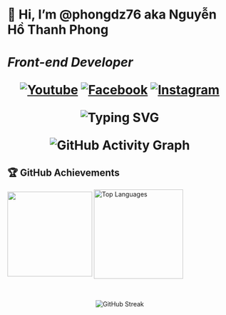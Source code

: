 <h1>👋 Hi, I’m @phongdz76 aka Nguyễn Hồ Thanh Phong<h1>
 <p><em>Front-end Developer</em></p>
<p align="center">
  <a href="https://www.youtube.com/@PhongNguyen-ch9hv"><img src="https://img.shields.io/badge/-Youtube-FF0000?style=flat-square&logo=youtube&logoColor=white" alt="Youtube"></a>
  <a href="https://www.facebook.com/profile.php?id=100058767700619&mibextid=LQQJ4d"><img src="https://img.shields.io/badge/-Facebook-1877F2?style=flat-square&logo=facebook&logoColor=white" alt="Facebook"></a>
 <a href="https://www.instagram.com/__tphong7684/" target="_blank"><img src="https://img.shields.io/badge/Instagram-E4405F?style=flat-square&logo=instagram&logoColor=white" alt="Instagram"></a>
</p>

<p align="center">
  <img src="https://readme-typing-svg.herokuapp.com?font=Fira+Code&pause=1000&color=55aeff&center=true&vCenter=true&width=435&lines=Front-end+Developer" alt="Typing SVG" />
</p>

<p align="center">
  <img src="https://github-readme-activity-graph.vercel.app/graph?username=phongdz76&theme=vue" alt="GitHub Activity Graph" />
</p>

## 🏆 GitHub Achievements

<div>
    <img height="190em" align="center" src="https://github-readme-stats.vercel.app/api?username=phong76&show_icons=true" />
    <img height="200em" align="center" src="https://github-readme-stats.vercel.app/api/top-langs/?username=phongdz76&layout=compact" alt="Top Languages">
</div>
<br></br>
<p align="center">
  <img src="https://github-readme-streak-stats.herokuapp.com/?user=phongdz76" alt="GitHub Streak">
</p>
<!---
phongdz76/phongdz76 is a ✨ special ✨ repository because its `README.md` (this file) appears on your GitHub profile.
You can click the Preview link to take a look at your changes.
--->
